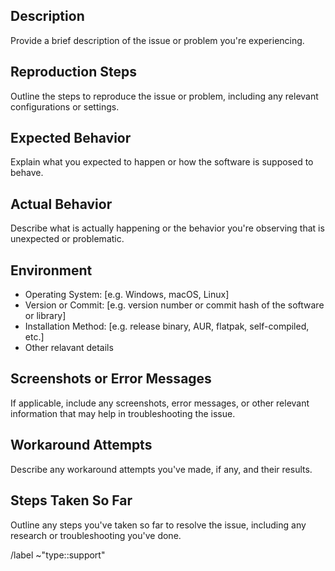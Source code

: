 ## Description
Provide a brief description of the issue or problem you're experiencing.

## Reproduction Steps
Outline the steps to reproduce the issue or problem, including any relevant configurations or settings.

## Expected Behavior
Explain what you expected to happen or how the software is supposed to behave.

## Actual Behavior
Describe what is actually happening or the behavior you're observing that is unexpected or problematic.

## Environment
- Operating System: [e.g. Windows, macOS, Linux]
- Version or Commit: [e.g. version number or commit hash of the software or library]
- Installation Method: [e.g. release binary, AUR, flatpak, self-compiled, etc.]
- Other relavant details

## Screenshots or Error Messages
If applicable, include any screenshots, error messages, or other relevant information that may help in troubleshooting the issue.

## Workaround Attempts
Describe any workaround attempts you've made, if any, and their results.

## Steps Taken So Far
Outline any steps you've taken so far to resolve the issue, including any research or troubleshooting you've done.

/label ~"type::support"
